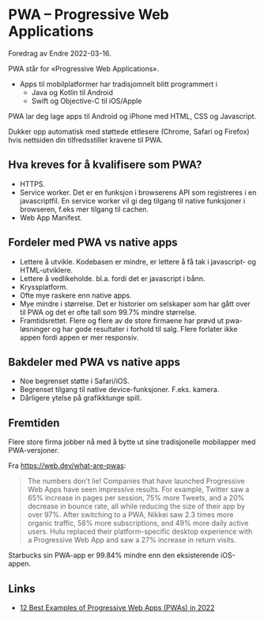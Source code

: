# PWA – Progressive Web Applications

Foredrag av Endre 2022-03-16.

PWA står for «Progressive Web Applications».

  - Apps til mobilplatformer har tradisjomnelt blitt programmert i
    - Java og Kotlin til Android
    - Swift og Objective-C til iOS/Apple

PWA lar deg lage apps til Android og iPhone med HTML, CSS og Javascript.

Dukker opp automatisk med støttede ettlesere (Chrome, Safari og Firefox) hvis 
nettsiden din tilfredsstiller kravene til PWA.

## Hva kreves for å kvalifisere som PWA?

  - HTTPS.
  - Service worker. Det er en funksjon i browserens API som registreres i en 
    javascriptfil. En service worker vil gi deg tilgang til native funksjoner i 
    browseren, f.eks mer tilgang til cachen.
  - Web App Manifest.

## Fordeler med PWA vs native apps

  - Lettere å utvikle. Kodebasen er mindre, er lettere å få tak i javascript- 
    og HTML-utviklere.
  - Lettere å vedlikeholde. bl.a. fordi det er javascript i bånn.
  - Kryssplatform.
  - Ofte mye raskere enn native apps.
  - Mye mindre i størrelse. Det er historier om selskaper som har gått over til 
    PWA og det er ofte tall som 99.7% mindre størrelse.
  - Framtidsrettet. Flere og flere av de store firmaene har prøvd ut 
    pwa-løsninger og har gode resultater i forhold til salg. Flere forlater 
    ikke appen fordi appen er mer responsiv.

## Bakdeler med PWA vs native apps

  - Noe begrenset støtte i Safari/iOS.
  - Begrenset tilgang til native device-funksjoner. F.eks. kamera.
  - Dårligere ytelse på grafikktunge spill.

## Fremtiden

Flere store firma jobber nå med å bytte ut sine tradisjonelle mobilapper med 
PWA-versjoner.

Fra <https://web.dev/what-are-pwas>:

> The numbers don't lie! Companies that have launched Progressive Web Apps have 
> seen impressive results. For example, Twitter saw a 65% increase in pages per 
> session, 75% more Tweets, and a 20% decrease in bounce rate, all while 
> reducing the size of their app by over 97%. After switching to a PWA, Nikkei 
> saw 2.3 times more organic traffic, 58% more subscriptions, and 49% more 
> daily active users. Hulu replaced their platform-specific desktop experience 
> with a Progressive Web App and saw a 27% increase in return visits.

Starbucks sin PWA-app er 99.84% mindre enn den eksisterende iOS-appen.

## Links

  - [12 Best Examples of Progressive Web Apps (PWAs) in 2022](https://simicart.com/blog/progressive-web-apps-examples/)

    <!--
    File ID: 4b754cac-a521-11ec-8e08-d9b675428045
    vim: set ts=2 sw=2 sts=2 tw=79 et fo=tcqw fenc=utf8 :
    vim: set com=b\:#,fb\:-,fb\:*,n\:> ft=markdown :
    -->
